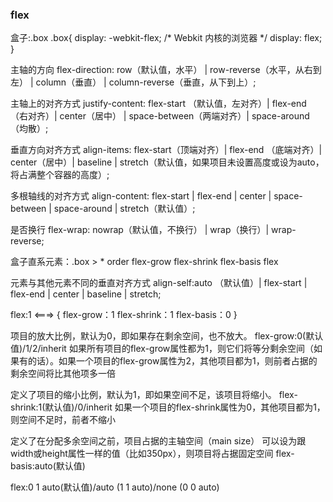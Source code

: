 ### flex
盒子:.box
.box{
  display: -webkit-flex; /* Webkit 内核的浏览器 */
  display: flex;
}

主轴的方向
flex-direction: row（默认值，水平） | row-reverse（水平，从右到左） | column（垂直） | column-reverse（垂直，从下到上）;

主轴上的对齐方式
justify-content: flex-start （默认值，左对齐）| flex-end （右对齐）| center（居中） | space-between（两端对齐）| space-around（均散）;

垂直方向对齐方式
align-items: flex-start（顶端对齐）| flex-end （底端对齐）| center（居中）| baseline | stretch（默认值，如果项目未设置高度或设为auto，将占满整个容器的高度）;

多根轴线的对齐方式
align-content: flex-start | flex-end | center | space-between | space-around | stretch（默认值）;

是否换行
flex-wrap: nowrap（默认值，不换行） | wrap（换行）| wrap-reverse;

盒子直系元素：.box > *
order
flex-grow
flex-shrink
flex-basis
flex

元素与其他元素不同的垂直对齐方式
align-self:auto （默认值）| flex-start | flex-end | center | baseline | stretch;


flex:1
<===>
{
  flex-grow：1
  flex-shrink：1
  flex-basis：0
}

项目的放大比例，默认为0，即如果存在剩余空间，也不放大。
flex-grow:0(默认值)/1/2/inherit
如果所有项目的flex-grow属性都为1，则它们将等分剩余空间（如果有的话）。如果一个项目的flex-grow属性为2，其他项目都为1，则前者占据的剩余空间将比其他项多一倍

定义了项目的缩小比例，默认为1，即如果空间不足，该项目将缩小。
flex-shrink:1(默认值)/0/inherit
如果一个项目的flex-shrink属性为0，其他项目都为1，则空间不足时，前者不缩小

定义了在分配多余空间之前，项目占据的主轴空间（main size）
可以设为跟width或height属性一样的值（比如350px），则项目将占据固定空间
flex-basis:auto(默认值)

flex:0 1 auto(默认值)/auto (1 1 auto)/none (0 0 auto)
